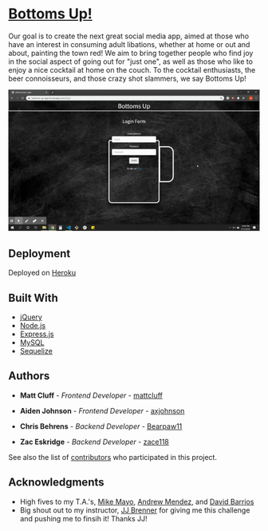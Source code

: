 # [Bottoms Up!](https://bottoms-up-app.herokuapp.com/)
Our goal is to create the next great social media app, aimed at those who have an interest in consuming adult libations, whether at home or out and about, painting the town red! We aim to bring together people who find joy in the social aspect of going out for "just one", as well as those who like to enjoy a nice cocktail at home on the couch. To the cocktail enthusiasts, the beer connoisseurs, and those crazy shot slammers, we say Bottoms Up!

![GIF](/public/images/login.gif)


## Deployment

Deployed on [Heroku](https://devcenter.heroku.com/)

## Built With

* [jQuery](https://api.jquery.com/) 
* [Node.js](https://nodejs.org/en/docs/guides/getting-started-guide/)
* [Express.js](https://expressjs.com/)
* [MySQL](https://dev.mysql.com/doc/workbench/en/)
* [Sequelize](https://sequelize.org/v5/)

## Authors

* **Matt Cluff** - *Frontend Developer* - [mattcluff](https://github.com/mattcluff)

* **Aiden Johnson** - *Frontend Developer* - [axjohnson](https://github.com/axjohnson)

* **Chris Behrens** - *Backend Developer* - [Bearpaw11](https://github.com/Bearpaw11)

* **Zac Eskridge** - *Backend Developer* - [zace118](https://github.com/zace118)


See also the list of [contributors](https://github.com/zace118/Chambers-Chariots-Character-Generator/contributors) who participated in this project.


## Acknowledgments

* High fives to my T.A.'s, [Mike Mayo](https://github.com/Magic-Mayo), [Andrew Mendez](https://github.com/MendezAndrewM), and [David Barrios](https://github.com/dbarrios13)
* Big shout out to my instructor, [JJ Brenner](https://github.com/breadstickguy) for giving me this challenge and pushing me to finsih it! Thanks JJ!

